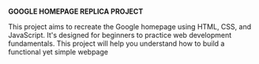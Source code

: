 **GOOGLE HOMEPAGE REPLICA PROJECT**

This project aims to recreate the Google homepage using HTML, CSS, and JavaScript. It's designed for beginners to practice web development fundamentals. This project will help you understand how to build a functional yet simple webpage
